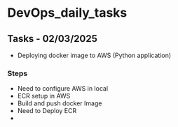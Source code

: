 # DevOps_daily_tasks

## Tasks - 02/03/2025

- Deploying docker image to AWS (Python application)
  
### Steps
- Need to configure AWS in local
- ECR setup in AWS
- Build and push docker Image
- Need to Deploy ECR
- 
  
